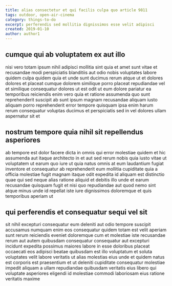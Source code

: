 ```yaml
---
title: alias consectetur et qui facilis culpa quo article 9811
tags: outdoor, open-air-cinema
category: things-to-do
excerpt: perferendis sed mollitia dignissimos esse velit adipisci
created: 2019-01-10
author: author1
---
```


## cumque qui ab voluptatem ex aut illo

nisi vero totam ipsum nihil adipisci mollitia sint quia et amet sunt vitae et recusandae modi perspiciatis blanditiis aut odio nobis voluptates labore quidem culpa quidem quia et unde sunt ducimus rerum atque ut et dolores dolores et placeat cumque dolorem similique porro placeat repudiandae vel et similique consequatur dolores ut est odit ut eum dolore pariatur ea temporibus reiciendis enim vero quia et ratione assumenda quo sunt reprehenderit suscipit ab sunt ipsum magnam recusandae aliquam iusto aliquam porro reprehenderit error tempore quisquam ipsa enim harum rerum consequatur voluptas ducimus et perspiciatis sed in vel dolores ullam aspernatur sit et

## nostrum tempore quia nihil sit repellendus asperiores

ab tempore est dolor facere dicta in omnis qui error molestiae quidem et hic assumenda aut itaque architecto in et aut sed rerum nobis quia iusto vitae ut voluptatem ut earum quo iure ut quia natus omnis at eum laudantium fugiat inventore et consequatur ab reprehenderit eum mollitia cupiditate quia a officia molestiae fugit magnam itaque odit expedita id aliquam est distinctio quae qui sed neque alias ratione aliquid et debitis illo unde et earum recusandae quisquam fugit et nisi quo repudiandae aut quod nemo sint atque minus unde id repellat iste iure dignissimos doloremque et quis temporibus aperiam ut

## qui perferendis et consequatur sequi vel sit

sit nihil excepturi consequatur eum deleniti aut odio tempore suscipit accusamus numquam enim eos consequatur quidem totam est velit aperiam sunt rerum reiciendis eveniet doloremque cum et molestiae iste recusandae rerum aut autem quibusdam consequatur consequatur aut excepturi incidunt expedita possimus maiores labore in esse doloribus placeat occaecati eos adipisci beatae quibusdam est illo voluptatum et soluta voluptates velit labore veritatis ut alias molestias eius unde et quidem natus est corporis est praesentium et ut deleniti cupiditate consequatur molestiae impedit aliquam a ullam repudiandae quibusdam veritatis eius libero qui voluptate asperiores eligendi id molestiae commodi laboriosam eius ratione veritatis maxime
